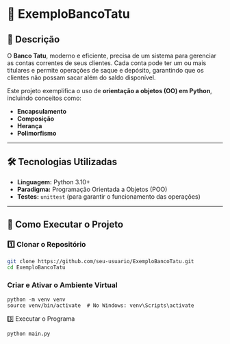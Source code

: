
# 🏦 ExemploBancoTatu

## 📖 Descrição
O **Banco Tatu**, moderno e eficiente, precisa de um sistema para gerenciar as contas correntes de seus clientes. Cada conta pode ter um ou mais titulares e permite operações de saque e depósito, garantindo que os clientes não possam sacar além do saldo disponível.

Este projeto exemplifica o uso de **orientação a objetos (OO) em Python**, incluindo conceitos como:
- **Encapsulamento**
- **Composição**
- **Herança**
- **Polimorfismo**

---

## 🛠️ Tecnologias Utilizadas
- **Linguagem:** Python 3.10+
- **Paradigma:** Programação Orientada a Objetos (POO)
- **Testes:** `unittest` (para garantir o funcionamento das operações)

---

## 🚀 Como Executar o Projeto

### 1️⃣ Clonar o Repositório
```bash
git clone https://github.com/seu-usuario/ExemploBancoTatu.git
cd ExemploBancoTatu
```
### Criar e Ativar o Ambiente Virtual
```
python -m venv venv
source venv/bin/activate  # No Windows: venv\Scripts\activate
```
3️⃣ Executar o Programa
```
python main.py
```
